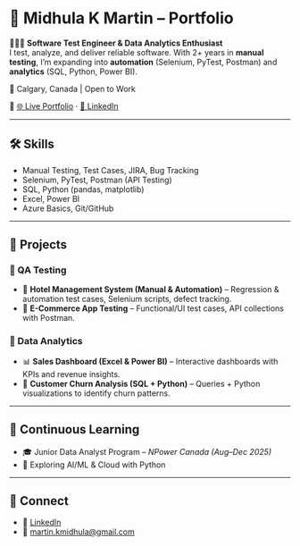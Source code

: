 # 🌟 Midhula K Martin – Portfolio  

👩🏻‍💻 **Software Test Engineer & Data Analytics Enthusiast**  
I test, analyze, and deliver reliable software. With 2+ years in **manual testing**, I’m expanding into **automation** (Selenium, PyTest, Postman) and **analytics** (SQL, Python, Power BI).  

📍 Calgary, Canada | Open to Work  

🔗 [🌐 Live Portfolio](https://midhulamartin.github.io/midhula-portfolio/) · [💼 LinkedIn](https://www.linkedin.com/in/midhula-k-martin-826b9189/)  

---

## 🛠 Skills  
- Manual Testing, Test Cases, JIRA, Bug Tracking  
- Selenium, PyTest, Postman (API Testing)  
- SQL, Python (pandas, matplotlib)  
- Excel, Power BI  
- Azure Basics, Git/GitHub  

---

## 📂 Projects  

### 🔹 QA Testing  
- 🏨 **Hotel Management System (Manual & Automation)** – Regression & automation test cases, Selenium scripts, defect tracking.  
- 🛒 **E-Commerce App Testing** – Functional/UI test cases, API collections with Postman.  

### 🔹 Data Analytics  
- 📊 **Sales Dashboard (Excel & Power BI)** – Interactive dashboards with KPIs and revenue insights.  
- 👥 **Customer Churn Analysis (SQL + Python)** – Queries + Python visualizations to identify churn patterns.  

---

## 🚀 Continuous Learning  
- 🎓 Junior Data Analyst Program – *NPower Canada (Aug–Dec 2025)*  
- 🔬 Exploring AI/ML & Cloud with Python  

---

## 🤝 Connect  
- 💼 [LinkedIn](https://www.linkedin.com/in/midhula-k-martin-826b9189/)  
- 📧 martin.kmidhula@gmail.com
